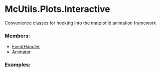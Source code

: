 # <a id="McUtils.Plots.Interactive">McUtils.Plots.Interactive</a>
    
Convenience classes for hooking into the matplotlib animation framework

### Members:

  - [EventHandler](Interactive/EventHandler.md)
  - [Animator](Interactive/Animator.md)

### Examples:

